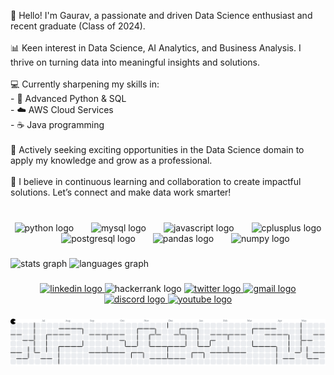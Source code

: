 <p align="left">👋 Hello! I'm Gaurav, a passionate and driven Data Science enthusiast and recent graduate (Class of 2024). <br><br>📊 Keen interest in Data Science, AI Analytics, and Business Analysis. I thrive on turning data into meaningful insights and solutions.<br><br>💻 Currently sharpening my skills in:<br>   - 🐍 Advanced Python & SQL<br>   - ☁️ AWS Cloud Services<br>   - ☕ Java programming<br><br>🎯 Actively seeking exciting opportunities in the Data Science domain to apply my knowledge and grow as a professional.<br><br>🌟 I believe in continuous learning and collaboration to create impactful solutions. Let’s connect and make data work smarter!</p>

###

<br clear="both">

<div align="center">
  <img src="https://cdn.jsdelivr.net/gh/devicons/devicon/icons/python/python-original.svg" height="70" alt="python logo"  />
  <img width="20" />
  <img src="https://cdn.jsdelivr.net/gh/devicons/devicon/icons/mysql/mysql-original.svg" height="70" alt="mysql logo"  />
  <img width="20" />
  <img src="https://cdn.jsdelivr.net/gh/devicons/devicon/icons/javascript/javascript-original.svg" height="70" alt="javascript logo"  />
  <img width="20" />
  <img src="https://cdn.jsdelivr.net/gh/devicons/devicon/icons/cplusplus/cplusplus-original.svg" height="70" alt="cplusplus logo"  />
  <img width="20" />
  <img src="https://cdn.jsdelivr.net/gh/devicons/devicon/icons/postgresql/postgresql-original.svg" height="70" alt="postgresql logo"  />
  <img width="20" />
  <img src="https://cdn.jsdelivr.net/gh/devicons/devicon/icons/pandas/pandas-original.svg" height="70" alt="pandas logo"  />
  <img width="20" />
  <img src="https://cdn.jsdelivr.net/gh/devicons/devicon/icons/numpy/numpy-original.svg" height="70" alt="numpy logo"  />
</div>

###

<div align="left">
  <img src="https://github-readme-stats.vercel.app/api?username=GauravS-7&hide_title=false&hide_rank=false&show_icons=true&include_all_commits=true&count_private=true&disable_animations=false&theme=dracula&locale=en&hide_border=true&order=1&custom_title=Gaurav's%20Stats" height="149" alt="stats graph"  />
  <img src="https://github-readme-stats.vercel.app/api/top-langs?username=GauravS-7&locale=en&hide_title=false&layout=compact&card_width=320&langs_count=5&theme=dracula&hide_border=true&order=2" height="150" alt="languages graph"  />
</div>

###

<div align="center">
  <a href="www.linkedin.com/in/gaurav-sonawane7" target="_blank">
    <img src="https://img.shields.io/static/v1?message=LinkedIn&logo=linkedin&label=&color=0077B5&logoColor=white&labelColor=&style=for-the-badge" height="40" alt="linkedin logo"  />
  </a>
  <img src="https://img.shields.io/static/v1?message=HackerRank&logo=hackerrank&label=&color=2EC866&logoColor=white&labelColor=&style=for-the-badge" height="40" alt="hackerrank logo"  />
  <a href="https://x.com/itzsherlock07?t=xUwgBPd2qXX3gJAgurP89w&s=09" target="_blank">
    <img src="https://img.shields.io/static/v1?message=Twitter&logo=twitter&label=&color=1DA1F2&logoColor=white&labelColor=&style=for-the-badge" height="40" alt="twitter logo"  />
  </a>
  <a href="gauravpsonawane07@gmail.com" target="_blank">
    <img src="https://img.shields.io/static/v1?message=Gmail&logo=gmail&label=&color=D14836&logoColor=white&labelColor=&style=for-the-badge" height="40" alt="gmail logo"  />
  </a>
  <a href=" https://discordapp.com/users/1143594451684560977" target="_blank">
    <img src="https://img.shields.io/static/v1?message=Discord&logo=discord&label=&color=7289DA&logoColor=white&labelColor=&style=for-the-badge" height="40" alt="discord logo"  />
  </a>
  <a href="https://www.youtube.com/@ItzSherlock" target="_blank">
    <img src="https://img.shields.io/static/v1?message=Youtube&logo=youtube&label=&color=FF0000&logoColor=white&labelColor=&style=for-the-badge" height="40" alt="youtube logo"  />
  </a>
</div>

###

<picture>
  <source media="(prefers-color-scheme: dark)" srcset="https://raw.githubusercontent.com/GauravS-7/GauravS-7/output/pacman-contribution-graph-dark.svg">
  <source media="(prefers-color-scheme: light)" srcset="https://raw.githubusercontent.com/GauravS-7/GauravS-7/output/pacman-contribution-graph.svg">
  <img alt="pacman contribution graph" src="https://raw.githubusercontent.com/GauravS-7/GauravS-7/output/pacman-contribution-graph.svg">
</picture>

###
